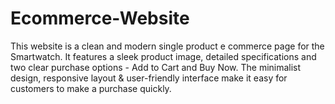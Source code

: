 # Ecommerce-Website
This website is a clean and modern single product e commerce page for the Smartwatch. It features a sleek product image, detailed specifications and two clear purchase options - Add to Cart and Buy Now. The minimalist design, responsive layout &amp; user-friendly interface make it easy for customers to make a purchase quickly.
